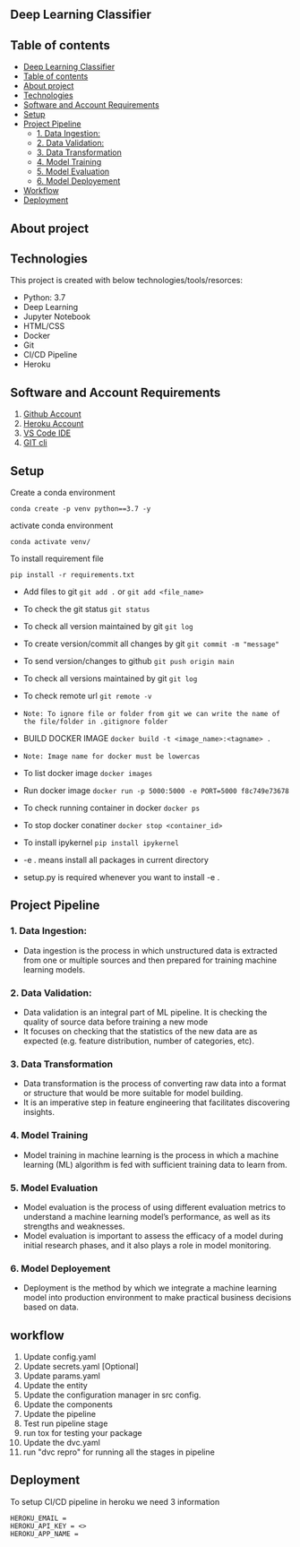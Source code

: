 
## Deep Learning Classifier


## Table of contents
- [Deep Learning Classifier](#deep-learning-classifier)
- [Table of contents](#table-of-contents)
- [About project](#about-project)
- [Technologies](#technologies)
- [Software and Account Requirements](#software-and-account-requirements)
- [Setup](#setup)
- [Project Pipeline](#project-pipeline)
  - [1. Data Ingestion:](#1-data-ingestion)
  - [2. Data Validation:](#2-data-validation)
  - [3. Data Transformation](#3-data-transformation)
  - [4. Model Training](#4-model-training)
  - [5. Model Evaluation](#5-model-evaluation)
  - [6. Model Deployement](#6-model-deployement)
- [Workflow](#workflow)
- [Deployment](#deployment)
<!-- * [License](#license) -->


## About project


## Technologies
This project is created with below technologies/tools/resorces:
* Python: 3.7
* Deep Learning
* Jupyter Notebook
* HTML/CSS
* Docker
* Git
* CI/CD Pipeline
* Heroku


## Software and Account Requirements
1. [Github Account](https://github.com/)
2. [Heroku Account](https://id.heroku.com/login)
3. [VS Code IDE](https://code.visualstudio.com/download)
4. [GIT cli](https://git-scm.com/downloads)


## Setup
Create a conda environment
```
conda create -p venv python==3.7 -y
```

activate conda environment
```
conda activate venv/
```


To install requirement file
```
pip install -r requirements.txt
```

* Add files to git  `git add .` or  `git add <file_name>`    
* To check the git status  `git status`    
* To check all version maintained by git  `git log`    
* To create version/commit all changes by git  `git commit -m "message"`    
* To send version/changes to github  `git push origin main`    
* To check all versions maintained by git `git log`
* To check remote url `git remote -v`
* `Note: To ignore file or folder from git we can write the name of the file/folder in .gitignore folder`

* BUILD DOCKER IMAGE `docker build -t <image_name>:<tagname> .`
* `Note: Image name for docker must be lowercas`
* To list docker image `docker images`
* Run docker image `docker run -p 5000:5000 -e PORT=5000 f8c749e73678`
* To check running container in docker `docker ps`
* To stop docker conatiner `docker stop <container_id>`
* To install ipykernel `pip install ipykernel`
* -e . means install all packages in current directory
* setup.py is required whenever you want to install -e .


## Project Pipeline

### 1. Data Ingestion: 
* Data ingestion is the process in which unstructured data is extracted from one or multiple sources and then prepared for training machine learning models.

### 2. Data Validation:
* Data validation is an integral part of ML pipeline. It is checking the quality of source data before training a new mode
* It focuses on checking that the statistics of the new data are as expected (e.g. feature distribution, number of categories, etc). 

### 3. Data Transformation 
* Data transformation is the process of converting raw data into a format or structure that would be more suitable for model building.
* It is an imperative step in feature engineering that facilitates discovering insights.

### 4. Model Training
* Model training in machine learning is the process in which a machine learning (ML) algorithm is fed with sufficient training data to learn from.

### 5. Model Evaluation
* Model evaluation is the process of using different evaluation metrics to understand a machine learning model’s performance, as well as its strengths and weaknesses.
* Model evaluation is important to assess the efficacy of a model during initial research phases, and it also plays a role in model monitoring.

### 6. Model Deployement
* Deployment is the method by which we integrate a machine learning model into production environment to make practical business decisions based on data. 


## workflow

1. Update config.yaml
2. Update secrets.yaml [Optional]
3. Update params.yaml
4. Update the entity
5. Update the configuration manager in src config.
6. Update the components
7. Update the pipeline
8. Test run pipeline stage
9. run tox for testing your package
10. Update the dvc.yaml
11. run "dvc repro" for running all the stages in pipeline


## Deployment
To setup CI/CD pipeline in heroku we need 3 information
```
HEROKU_EMAIL = 
HEROKU_API_KEY = <>
HEROKU_APP_NAME = 

